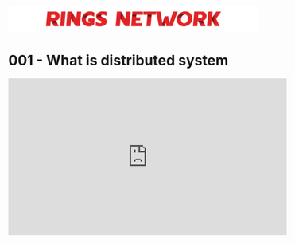 <picture>
  <source media="(prefers-color-scheme: dark)" srcset="https://static.ringsnetwork.io/ringsnetwork_logo.png">
  <img alt="Rings Network" src="https://raw.githubusercontent.com/RingsNetwork/asserts/main/logo/rings_network_red.png">
</picture>

001 - What is distributed system
===============

<iframe width="560" height="315" src="https://www.youtube.com/embed/5OXN2j2KJaI" frameborder="0" allowfullscreen></iframe>
